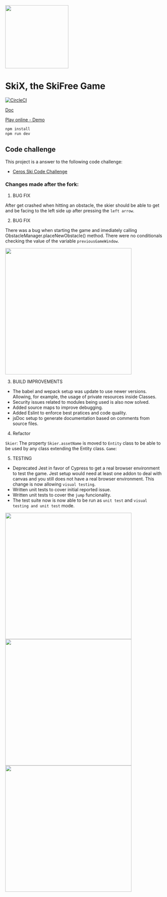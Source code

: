 <img src="https://i.imgur.com/E6d4jv7.png" height="200"  />

# SkiX, the SkiFree Game

[![CircleCI](https://circleci.com/gh/web2solutions/skix/tree/main.svg?style=svg&circle-token=bc4fd519af3fa134ece1332870cadcb82174130d)](https://circleci.com/gh/web2solutions/skix/tree/main)


[Doc](https://web2solutions.github.io/skix/code)

[Play online - Demo](https://skix.vercel.app/)

```bash
npm install
npm run dev
```

## Code challenge

This project is a answer to the following code challenge:

- [Ceros Ski Code Challenge](https://github.com/tobbie/ceros-ski-master)

### Changes made after the fork:

1. BUG FIX

After get crashed when hitting an obstacle, the skier should be able to get and be facing to the left side up after pressing the `left arrow`.

2. BUG FIX

There was a bug when starting the game and imediately calling ObstacleManager.placeNewObstacle() method. There were no conditionals checking the value of the variable `previousGameWindow`.

<img src="https://i.imgur.com/86R358e.png" width="400">

3. BUILD IMPROVEMENTS

- The babel and wepack setup was update to use newer versions. Allowing, for example, the usage of private resources inside Classes. 
- Security issues related to modules being used is also now solved.
- Added source maps to improve debugging.
- Added Eslint to enforce best pratices and code quality.
- jsDoc setup to generate documentation based on comments from source files.

4. Refactor

`Skier`: The property `Skier.assetName` is moved to `Entity` class to be able to be used by any class extending the Entity class.
`Game`: 


5. TESTING

- Deprecated Jest in favor of Cypress to get a real browser environment to test the game. Jest setup would need at least one addon to deal with canvas and you still does not have a real browser environment. This change is now allowing `visual testing`.
- Written unit tests to cover initial reported issue.
- Written unit tests to cover the `jump` funcionality.
- The test suite now is now able to be run as `unit test` and `visual testing and unit test` mode.


<img src="https://i.imgur.com/ZgboCuV.png" width="400">

<img src="https://i.imgur.com/ZgboCuV.png" width="400">

<img src="https://i.imgur.com/7y4VIaj.png" width="400">
